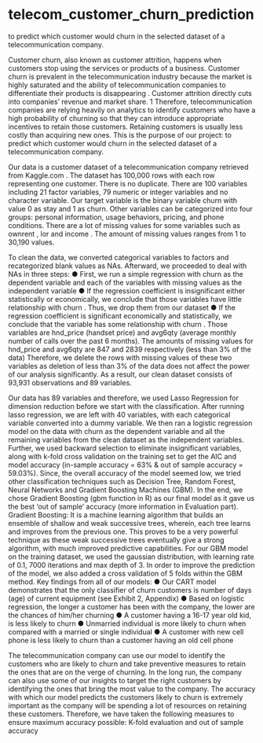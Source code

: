 # telecom_customer_churn_prediction
to predict which customer would churn in the selected dataset of a telecommunication company.

Customer churn, also known as customer attrition, happens when customers stop using the services or
products of a business. Customer churn is prevalent in the telecommunication industry because the
market is highly saturated and the ability of telecommunication companies to differentiate their
products is disappearing . Customer attrition directly cuts into companies’ revenue and market share. 1
Therefore, telecommunication companies are relying heavily on analytics to identify customers who
have a high probability of churning so that they can introduce appropriate incentives to retain those
customers. Retaining customers is usually less costly than acquiring new ones. This is the purpose of
our project: to predict which customer would churn in the selected dataset of a telecommunication
company.

Our data is a customer dataset of a telecommunication company retrieved from Kaggle.com . The
dataset has 100,000 rows with each row representing one customer. There is no duplicate. There are
100 variables including 21 factor variables, 79 numeric or integer variables and no character variable.
Our target variable is the binary variable churn with value 0 as stay and 1 as churn. Other variables can
be categorized into four groups: personal information, usage behaviors, pricing, and phone conditions.
There are a lot of missing values for some variables such as ownrent , lor and income . The amount of
missing values ranges from 1 to 30,190 values.

To clean the data, we converted categorical variables to factors and recategorized blank values as NAs.
Afterward, we proceeded to deal with NAs in three steps:
● First, we run a simple regression with churn as the dependent variable and each of the variables
with missing values as the independent variable
● If the regression coefficient is insignificant either statistically or economically, we conclude that
those variables have little relationship with churn . Thus, we drop them from our dataset
● If the regression coefficient is significant economically and statistically, we conclude that the
variable has some relationship with churn . Those variables are hnd_price (handset price) and
avg6qty (average monthly number of calls over the past 6 months). The amounts of missing
values for hnd_price and avg6qty are 847 and 2839 respectively (less than 3% of the data)
Therefore, we delete the rows with missing values of these two variables as deletion of less
than 3% of the data does not affect the power of our analysis significantly. As a result, our clean
dataset consists of 93,931 observations and 89 variables.

Our data has 89 variables and therefore, we used Lasso Regression for dimension reduction before we
start with the classification. After running lasso regression, we are left with 40 variables, with each
categorical variable converted into a dummy variable. We then ran a logistic regression model on the
data with churn as the dependent variable and all the remaining variables from the clean dataset as
the independent variables. Further, we used backward selection to eliminate insignificant variables,
along with k-fold cross validation on the training set to get the AIC and model accuracy (in-sample
accuracy = 63% & out of sample accuracy = 59.03%). Since, the overall accuracy of the model seemed
low, we tried other classification techniques such as Decision Tree, Random Forest, Neural Networks
and Gradient Boosting Machines (GBM). In the end, we chose Gradient Boosting (gbm function in R) as
our final model as it gave us the best ‘out of sample’ accuracy (more information in Evaluation part).
Gradient Boosting: It is a machine learning algorithm that builds an ensemble of shallow and weak
successive trees, wherein, each tree learns and improves from the previous one. This proves to be a
very powerful technique as these weak successive trees eventually give a strong algorithm, with much
improved predictive capabilities.
For our GBM model on the training dataset, we used the gaussian distribution, with learning rate of
0.1, 7000 iterations and max depth of 3. In order to improve the prediction of the model, we also
added a cross validation of 5 folds within the GBM method.
Key findings from all of our models:
● Our CART model demonstrates that the only classifier of churn customers is number of days
(age) of current equipment (see Exhibit 2, Appendix)
● Based on logistic regression, the longer a customer has been with the company, the lower are
the chances of him/her churning
● A customer having a 16-17 year old kid, is less likely to churn
● Unmarried individual is more likely to churn when compared with a married or single individual
● A customer with new cell phone is less likely to churn than a customer having an old cell phone

The telecommunication company can use our model to identify the customers who are likely to churn
and take preventive measures to retain the ones that are on the verge of churning. In the long run, the
company can also use some of our insights to target the right customers by identifying the ones that
bring the most value to the company.
The accuracy with which our model predicts the customers likely to churn is extremely important as
the company will be spending a lot of resources on retaining these customers. Therefore, we have
taken the following measures to ensure maximum accuracy possible: K-fold evaluation and out of sample accuracy





